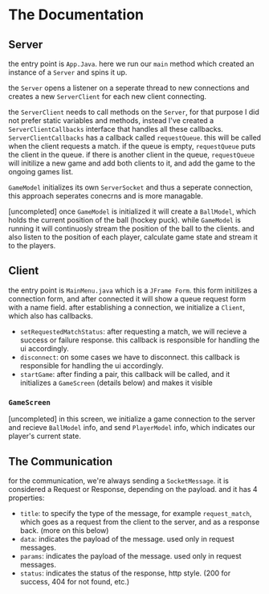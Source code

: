 # The Documentation

## Server
the entry point is `App.Java`. here we run our `main` method which created an instance of a `Server` and spins it up.

the `Server` opens a listener on a seperate thread to new connections and creates a new `ServerClient` for each new client connecting.

the `ServerClient` needs to call methods on the `Server`, for that purpose I did not prefer static variables and methods,
instead I've created a `ServerClientCallbacks` interface that handles all these callbacks.
`ServerClientCallbacks` has a callback called `requestQueue`. this will be called when the client requests a match.
if the queue is empty, `requestQueue` puts the client in the queue.
if there is another client in the queue, `requestQueue` will initilize a new game and add both clients to it, and add the game
to the ongoing games list.

`GameModel` initializes its own `ServerSocket` and thus a seperate connection, this approach seperates conecrns and is more managable.

[uncompleted] once `GameModel` is initialized it will create a `BallModel`, which holds the current position of the ball (hockey puck).
while `GameModel` is running it will continuosly stream the position of the ball to the clients. and also listen to the position of each 
player, calculate game state and stream it to the players.

## Client
the entry point is `MainMenu.java` which is a `JFrame Form`. this form initilizes a connection form, and after connected it will show a 
queue request form with a name field. after establishing a connection, we initialize a `Client`, which also has callbacks.

- `setRequestedMatchStatus`: after requesting a match, we will recieve a success or failure response. this callback is responsible
for handling the ui accordingly.
- `disconnect`: on some cases we have to disconnect. this callback is responsible for handling the ui accordingly.
- `startGame`: after finding a pair, this callback will be called, and it initializes a `GameScreen` (details below) and makes it visible

### `GameScreen`
[uncompleted] in this screen, we initialize a game connection to the server and recieve `BallModel` info, and send `PlayerModel` info,
which indicates our player's current state.

## The Communication
for the communication, we're always sending a `SocketMessage`. it is considered a Request or Response, depending on the payload.
and it has 4 properties:
- `title`: to specify the type of the message, for example `request_match`, which goes as a request from the client to the server, and as a 
response back. (more on this below)
- `data`: indicates the payload of the message. used only in request messages.
- `params`: indicates the payload of the message. used only in request messages.
- `status`: indicates the status of the response, http style. (200 for success, 404 for not found, etc.)
